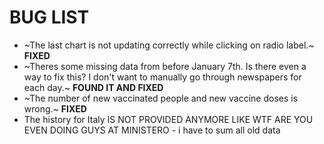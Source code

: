 # BUG LIST

- ~The last chart is not updating correctly while clicking on radio label.~ **FIXED**
- ~Theres some missing data from before January 7th. Is there even a way to fix this? I don't want to manually go through newspapers for each day.~ **FOUND IT AND FIXED**
- ~The number of new vaccinated people and new vaccine doses is wrong.~ **FIXED**
- The history for Italy IS NOT PROVIDED ANYMORE LIKE WTF ARE YOU EVEN DOING GUYS AT MINISTERO - i have to sum all old data
